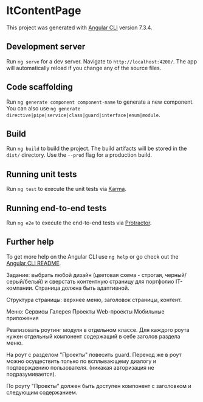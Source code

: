 # ItContentPage

This project was generated with [Angular CLI](https://github.com/angular/angular-cli) version 7.3.4.

## Development server

Run `ng serve` for a dev server. Navigate to `http://localhost:4200/`. The app will automatically reload if you change any of the source files.

## Code scaffolding

Run `ng generate component component-name` to generate a new component. You can also use `ng generate directive|pipe|service|class|guard|interface|enum|module`.

## Build

Run `ng build` to build the project. The build artifacts will be stored in the `dist/` directory. Use the `--prod` flag for a production build.

## Running unit tests

Run `ng test` to execute the unit tests via [Karma](https://karma-runner.github.io).

## Running end-to-end tests

Run `ng e2e` to execute the end-to-end tests via [Protractor](http://www.protractortest.org/).

## Further help

To get more help on the Angular CLI use `ng help` or go check out the [Angular CLI README](https://github.com/angular/angular-cli/blob/master/README.md).


Задание: выбрать любой дизайн (цветовая схема - строгая, черный/серый/белый) и сверстать контентную страницу для портфолио IT-компании. Страница должна быть адаптивной.

Структура страницы: верхнее меню, заголовок страницы, контент.

Меню:
Сервисы
Галерея
Проекты
Web-проекты
Мобильные приложения


Реализовать роутинг модуля в отдельном классе.
Для каждого роута нужен отдельный компонент содержащий в себе заголов раздела меню.

На роут с разделом "Проекты" повесить guard. Переход же в роут можно осуществить только по всплывающему диалогу и подтверждению пользователя. (никакая авторизация не подразумивается).

По роуту "Проекты" должен быть доступен компонент с заголовком и следующим содержанием.
